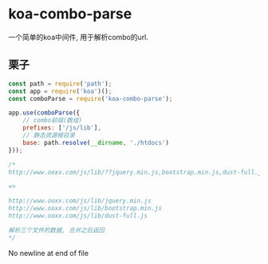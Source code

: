 # koa-combo-parse

一个简单的koa中间件, 用于解析combo的url.

## 栗子

```javascript
const path = require('path');
const app = require('koa')();
const comboParse = require('koa-combo-parse');

app.use(comboParse({
    // combo前缀(数组)
    prefixes: ['/js/lib'],
    // 静态资源根目录
    base: path.resolve(__dirname, './htdocs')
}));

/*
http://www.ooxx.com/js/lib/??jquery.min.js,bootstrap.min.js,dust-full.js

=>

http://www.ooxx.com/js/lib/jquery.min.js
http://www.ooxx.com/js/lib/bootstrap.min.js
http://www.ooxx.com/js/lib/dust-full.js

解析三个文件的数据, 合并之后返回
*/

```
 No newline at end of file
